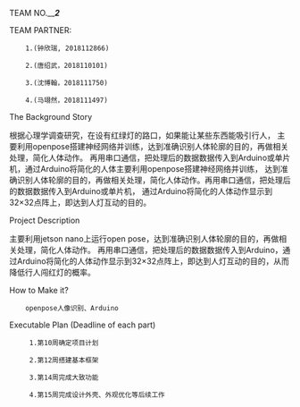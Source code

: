 TEAM NO._______2_____

TEAM PARTNER:

        1.(钟欣瑞, 2018112866)

        2.(唐绍武，2018110101)

        3.(沈博翰，2018111750)

        4.(马翊然，2018111497)

The Background Story

根据心理学调查研究，在设有红绿灯的路口，如果能让某些东西能吸引行人，
主要利用openpose搭建神经网络并训练，达到准确识别人体轮廓的目的，再做相关处理，简化人体动作。
再用串口通信，把处理后的数据数据传入到Arduino或单片机，通过Arduino将简化的人体主要利用openpose搭建神经网络并训练，
达到准确识别人体轮廓的目的，再做相关处理，简化人体动作。再用串口通信，把处理后的数据数据传入到Arduino或单片机，
通过Arduino将简化的人体动作显示到32×32点阵上，即达到人灯互动的目的。

Project Description

主要利用jetson nano上运行open pose，达到准确识别人体轮廓的目的，再做相关处理，简化人体动作。
再用串口通信，把处理后的数据数据传入到Arduino，通过Arduino将简化的人体动作显示到32×32点阵上，即达到人灯互动的目的，从而降低行人闯红灯的概率。

How to Make it?

        openpose人像识别、Arduino

Executable Plan (Deadline of each part)
	
	     1.第10周确定项目计划
	
	     2.第12周搭建基本框架
	
 	     3.第14周完成大致功能
	
	     4.第15周完成设计外壳、外观优化等后续工作
